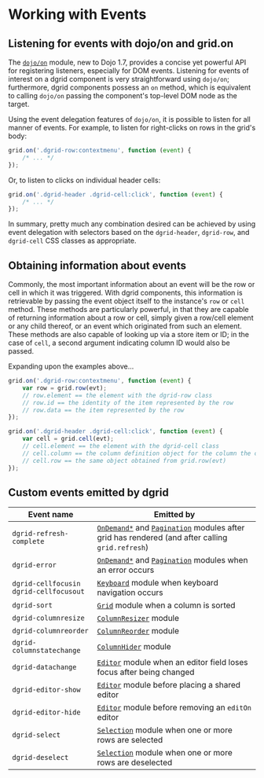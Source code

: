 # Working with Events

## Listening for events with dojo/on and grid.on

The [`dojo/on`](http://dojotoolkit.org/reference-guide/dojo/on.html) module,
new to Dojo 1.7, provides a concise yet powerful API for registering listeners,
especially for DOM events.  Listening for events of interest on a dgrid component
is very straightforward using `dojo/on`; furthermore, dgrid components possess
an `on` method, which is equivalent to calling `dojo/on` passing the
component's top-level DOM node as the target.

Using the event delegation features of `dojo/on`, it is possible to listen for
all manner of events.  For example, to listen for right-clicks on rows in the
grid's body:

```js
grid.on('.dgrid-row:contextmenu', function (event) {
    /* ... */
});
```

Or, to listen to clicks on individual header cells:

```js
grid.on('.dgrid-header .dgrid-cell:click', function (event) {
    /* ... */
});
```

In summary, pretty much any combination desired can be achieved by using
event delegation with selectors based on the `dgrid-header`, `dgrid-row`, and
`dgrid-cell` CSS classes as appropriate.

## Obtaining information about events

Commonly, the most important information about an event will be the row or cell
in which it was triggered.  With dgrid components, this information is
retrievable by passing the event object itself to the instance's `row` or
`cell` method.  These methods are particularly powerful, in that they are
capable of returning information about a row or cell, simply given a row/cell
element or any child thereof, or an event which originated from such an element.
These methods are also capable of looking up via a store item or ID; in the case
of `cell`, a second argument indicating column ID would also be passed.

Expanding upon the examples above...

```js
grid.on('.dgrid-row:contextmenu', function (event) {
    var row = grid.row(evt);
    // row.element == the element with the dgrid-row class
    // row.id == the identity of the item represented by the row
    // row.data == the item represented by the row
});

grid.on('.dgrid-header .dgrid-cell:click', function (event) {
    var cell = grid.cell(evt);
    // cell.element == the element with the dgrid-cell class
    // cell.column == the column definition object for the column the cell is within
    // cell.row == the same object obtained from grid.row(evt)
});
```

## Custom events emitted by dgrid

Event name|Emitted by
-----|-----
`dgrid-refresh-complete`|[`OnDemand*`](../components/core-components/OnDemandList-and-OnDemandGrid.md#events) and [`Pagination`](../components/extensions/Pagination.md#events) modules after grid has rendered (and after calling `grid.refresh`)
`dgrid-error`|[`OnDemand*`](../components/core-components/OnDemandList-and-OnDemandGrid.md#events) and [`Pagination`](../components/extensions/Pagination.md#events) modules when an error occurs
`dgrid-cellfocusin`<br>`dgrid-cellfocusout`|[`Keyboard`](../components/mixins/Keyboard.md#events) module when keyboard navigation occurs
`dgrid-sort`|[`Grid`](../components/core-components/Grid.md#events) module when a column is sorted
`dgrid-columnresize`|[`ColumnResizer`](../components/extensions/ColumnResizer.md#events) module
`dgrid-columnreorder`|[`ColumnReorder`](../components/extensions/ColumnReorder.md#events) module
`dgrid-columnstatechange`|[`ColumnHider`](../components/extensions/ColumnHider.md#events) module
`dgrid-datachange`|[`Editor`](../components/mixins/Editor.md#events) module when an editor field loses focus after being changed
`dgrid-editor-show`|[`Editor`](../components/mixins/Editor.md#events) module before placing a shared editor
`dgrid-editor-hide`|[`Editor`](../components/mixins/Editor.md#events) module before removing an `editOn` editor
`dgrid-select`|[`Selection`](../components/mixins/Selection.md#events) module when one or more rows are selected
`dgrid-deselect`|[`Selection`](../components/mixins/Selection.md#events) module when one or more rows are deselected